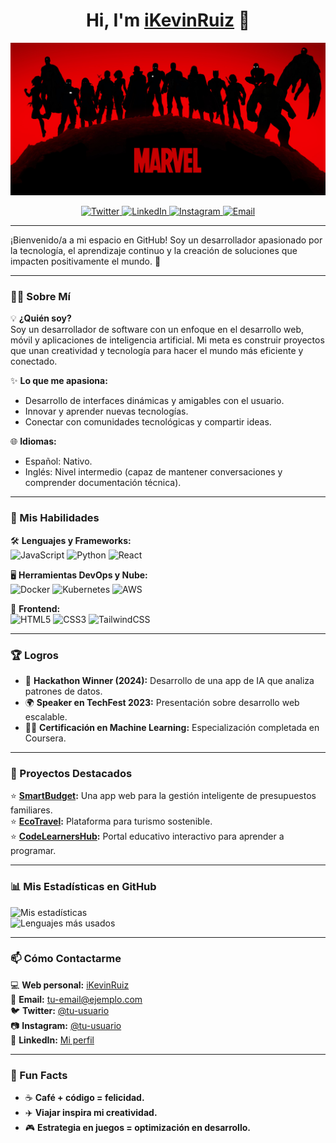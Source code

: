 <div align="center">
  <h1>Hi, I'm <a href="https://tu-web-aqui.com">iKevinRuiz</a> 👋</h1>

  ![Banner de Bienvenida](./banner.jpg)

  <!-- Badges de Redes Sociales -->
  <p>
    <a href="https://twitter.com/tu-usuario">
      <img src="https://img.shields.io/badge/Twitter-1DA1F2?style=for-the-badge&logo=twitter&logoColor=white" alt="Twitter">
    </a>
    <a href="https://linkedin.com/in/tu-perfil">
      <img src="https://img.shields.io/badge/LinkedIn-0077B5?style=for-the-badge&logo=linkedin&logoColor=white" alt="LinkedIn">
    </a>
    <a href="https://instagram.com/tu-usuario">
      <img src="https://img.shields.io/badge/Instagram-E4405F?style=for-the-badge&logo=instagram&logoColor=white" alt="Instagram">
    </a>
    <a href="mailto:tu-email@ejemplo.com">
      <img src="https://img.shields.io/badge/Email-D14836?style=for-the-badge&logo=gmail&logoColor=white" alt="Email">
    </a>
  </p>
</div>

---

¡Bienvenido/a a mi espacio en GitHub! Soy un desarrollador apasionado por la tecnología, el aprendizaje continuo y la creación de soluciones que impacten positivamente el mundo. 🚀

---

### 👨‍💻 Sobre Mí
💡 **¿Quién soy?**  
Soy un desarrollador de software con un enfoque en el desarrollo web, móvil y aplicaciones de inteligencia artificial. Mi meta es construir proyectos que unan creatividad y tecnología para hacer el mundo más eficiente y conectado.

✨ **Lo que me apasiona:**
- Desarrollo de interfaces dinámicas y amigables con el usuario.
- Innovar y aprender nuevas tecnologías.
- Conectar con comunidades tecnológicas y compartir ideas.

🌐 **Idiomas:**  
- Español: Nativo.  
- Inglés: Nivel intermedio (capaz de mantener conversaciones y comprender documentación técnica).

---

### 🌟 Mis Habilidades
🛠️ **Lenguajes y Frameworks:**  
![JavaScript](https://img.shields.io/badge/JavaScript-ES6%2B-yellow?style=flat-square&logo=javascript) ![Python](https://img.shields.io/badge/Python-3.9-blue?style=flat-square&logo=python) ![React](https://img.shields.io/badge/React.js-Front--End-blue?style=flat-square&logo=react)

🖥️ **Herramientas DevOps y Nube:**  
![Docker](https://img.shields.io/badge/Docker-Containers-blue?style=flat-square&logo=docker) ![Kubernetes](https://img.shields.io/badge/Kubernetes-Orchestration-blueviolet?style=flat-square&logo=kubernetes) ![AWS](https://img.shields.io/badge/AWS-Cloud-orange?style=flat-square&logo=amazon-aws)

🎨 **Frontend:**  
![HTML5](https://img.shields.io/badge/HTML5-Markup-orange?style=flat-square&logo=html5) ![CSS3](https://img.shields.io/badge/CSS3-Styles-blue?style=flat-square&logo=css3) ![TailwindCSS](https://img.shields.io/badge/TailwindCSS-Design-teal?style=flat-square&logo=tailwind-css)

---

### 🏆 Logros
- 🥇 **Hackathon Winner (2024):** Desarrollo de una app de IA que analiza patrones de datos.
- 🌍 **Speaker en TechFest 2023:** Presentación sobre desarrollo web escalable.
- 🧑‍💻 **Certificación en Machine Learning:** Especialización completada en Coursera.

---

### 💼 Proyectos Destacados
⭐ **[SmartBudget](https://github.com/smart-budget):** Una app web para la gestión inteligente de presupuestos familiares.  
⭐ **[EcoTravel](https://github.com/ecotravel):** Plataforma para turismo sostenible.  
⭐ **[CodeLearnersHub](https://github.com/codelearners-hub):** Portal educativo interactivo para aprender a programar.  

---

### 📊 Mis Estadísticas en GitHub
![Mis estadísticas](https://github-readme-stats.vercel.app/api?username=ikevinruiz&show_icons=true&count_private=true&include_all_commits=true&theme=radical)  
![Lenguajes más usados](https://github-readme-stats.vercel.app/api/top-langs/?username=ikevinruiz&layout=compact&theme=radical)

---

### 📫 Cómo Contactarme
💻 **Web personal:** [iKevinRuiz](https://tu-web-aqui.com)  
📧 **Email:** [tu-email@ejemplo.com](mailto:tu-email@ejemplo.com)  
🐦 **Twitter:** [@tu-usuario](https://twitter.com/tu-usuario)  
📷 **Instagram:** [@tu-usuario](https://instagram.com/tu-usuario)  
💼 **LinkedIn:** [Mi perfil](https://linkedin.com/in/tu-perfil)

---

### 🎉 Fun Facts
- ☕ **Café + código = felicidad.**
- ✈️ **Viajar inspira mi creatividad.**
- 🎮 **Estrategia en juegos = optimización en desarrollo.**
